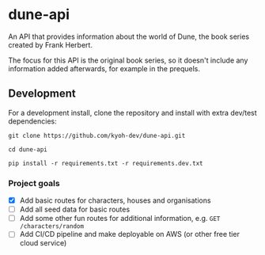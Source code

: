 # dune-api

An API that provides information about the world of Dune, the book series created by Frank Herbert.

The focus for this API is the original book series, so it doesn't include any information added afterwards, for example in the prequels.

## Development

For a development install, clone the repository and install with extra dev/test dependencies:
```shell
git clone https://github.com/kyoh-dev/dune-api.git

cd dune-api

pip install -r requirements.txt -r requirements.dev.txt
```

### Project goals

- [x] Add basic routes for characters, houses and organisations
- [ ] Add all seed data for basic routes
- [ ] Add some other fun routes for additional information, e.g. `GET /characters/random`
- [ ] Add CI/CD pipeline and make deployable on AWS (or other free tier cloud service)
